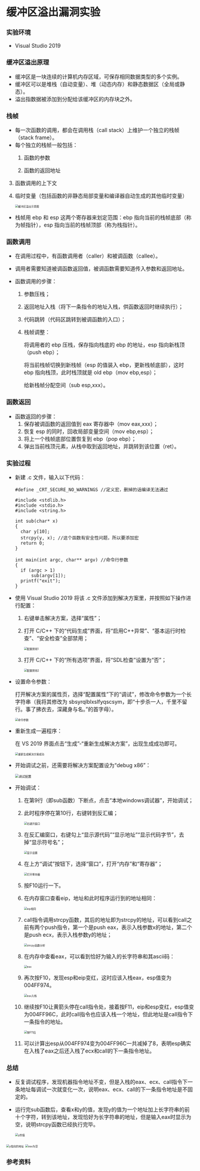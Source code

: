 # 缓冲区溢出漏洞实验

### 实验环境

- Visual Studio 2019

### 缓冲区溢出原理

- 缓冲区是一块连续的计算机内存区域，可保存相同数据类型的多个实例。
- 缓冲区可以是堆栈（自动变量）、堆（动态内存）和静态数据区（全局或静态）。
- 溢出指数据被添加到分配给该缓冲区的内存块之外。

### 栈帧

- 每一次函数的调用，都会在调用栈（call stack）上维护一个独立的栈帧（stack frame）。
- 每个独立的栈帧一般包括：
  1. 函数的参数
  
  2. 函数的返回地址
  
3. 函数调用的上下文
  
  4. 临时变量（包括函数的非静态局部变量和编译器自动生成的其他临时变量）
  
     <img src="缓冲区溢出示意图.jpg" alt="缓冲区溢出示意图" style="zoom:50%;" />
  
- 栈帧用 ebp 和 esp 这两个寄存器来划定范围：ebp 指向当前的栈帧底部（称为帧指针），esp 指向当前的栈帧顶部（称为栈指针）。

### 函数调用

- 在调用过程中，有函数调用者（caller）和被调函数（callee）。

- 调用者需要知道被调函数返回值，被调函数需要知道传入参数和返回地址。

- 函数调用的步骤：

  1. 参数压栈；

  2. 返回地址入栈（将下一条指令的地址入栈，供函数返回时继续执行）；

  3. 代码跳转（代码区跳转到被调函数的入口）；

  4. 栈帧调整：

     将调用者的 ebp 压栈，保存指向栈底的 ebp 的地址，esp 指向新栈顶（push ebp）；

     将当前栈帧切换到新栈帧（esp 的值装入 ebp，更新栈帧底部），这时 ebp 指向栈顶，此时栈顶就是 old ebp（mov ebp,esp）；

     给新栈帧分配空间（sub esp,xxx）。

### 函数返回

- 函数返回的步骤：
  1. 保存被调函数的返回值到 eax 寄存器中（mov eax,xxx）；
  2. 恢复 esp 的同时，回收局部变量空间（mov ebp,esp）；
  3. 将上一个栈帧底部位置恢复到 ebp（pop ebp）；
  4. 弹出当前栈顶元素，从栈中取到返回地址，并跳转到该位置（ret）。

### 实验过程

- 新建 .c 文件，输入以下代码：

  ```
  #define _CRT_SECURE_NO_WARNINGS //定义宏，删掉的话编译无法通过
  
  #include <stdlib.h>
  #include <stdio.h>
  #include <string.h>
  
  int sub(char* x)
  {
  	char y[10];
  	strcpy(y, x); //这个函数有安全性问题，所以要添加宏
  	return 0;
  }
  
  int main(int argc, char** argv) //命令行参数
  {
  	if (argc > 1)
  		sub(argv[1]);
  	printf("exit");
  }
  ```

- 使用 Visual Studio 2019 将该 .c 文件添加到解决方案里，并按照如下操作进行配置：

  1. 右键单击解决方案，选择“属性”；

  2. 打开 C/C++ 下的“代码生成”界面，将“启用C++异常”、“基本运行时检查”、“安全检查”全部禁用；

     <img src="配置禁用1.png" alt="配置禁用1" style="zoom:50%;" />

  3. 打开 C/C++ 下的“所有选项”界面，将“SDL检查”设置为“否”；

     <img src="配置禁用2.png" alt="配置禁用2" style="zoom:50%;" />

- 设置命令参数：

  打开解决方案的属性页，选择“配置属性”下的“调试”，修改命令参数为一个长字符串（我将其修改为 sbsyrqlblxslfyqscsym，即“十步杀一人，千里不留行。事了拂衣去，深藏身与名。”的首字母）。

  <img src="命令参数.png" alt="命令参数" style="zoom:50%;" />

- 重新生成一遍程序：

  在 VS 2019 界面点击“生成”-“重新生成解决方案”，出现生成成功即可。

  <img src="重新生成解决方案成功.png" alt="重新生成解决方案成功" style="zoom:50%;" />

- 开始调试之前，还需要将解决方案配置设为“debug x86”：

  <img src="调试配置.png" alt="调试配置" style="zoom:60%;" />

- 开始调试：

  1. 在第9行（即sub函数）下断点，点击“本地windows调试器”，开始调试；

  2. 此时程序停在第10行，右键转到反汇编；

     <img src="右键开窗口.png" alt="右键开窗口" style="zoom:50%;" />

  3. 在反汇编窗口，右键勾上“显示源代码”“显示地址”“显示代码字节”，去掉“显示符号名”；

     <img src="显示设置.png" alt="显示设置" style="zoom:50%;" />

  4. 在上方“调试”按钮下，选择“窗口”，打开“内存”和“寄存器”；

     <img src="打开寄存器.png" alt="打开寄存器" style="zoom:50%;" />

  5. 按F10运行一下。

  6. 在内存窗口查看eip，地址和此时程序运行到的地址相同：

     <img src="eip相同.png" alt="eip相同" style="zoom:50%;" />

  7. call指令调用strcpy函数，其后的地址即为strcpy的地址，可以看到call之前有两个push指令，第一个是push eax，表示入栈参数x的地址，第二个是push ecx，表示入栈参数y的地址；

     <img src="strcpy函数分析.png" alt="strcpy函数分析" style="zoom:50%;" />

  8. 在内存中查看eax，可以看到恰好为输入的长字符串和其ascii码：

     <img src="eax.png" alt="eax" style="zoom:50%;" />

  9. 再次按F10，发现esp和eip变红，这时应该入栈eax，esp值变为004FF974。

     <img src="eax入栈.png" alt="eax入栈" style="zoom:50%;" />

  10. 继续按F10让黄箭头停在call指令处，接着按F11，eip和esp变红，esp值变为004FF96C，此时call指令也应该入栈一个地址，但此地址是call指令下一条指令的地址。

      <img src="按F11后.png" alt="按F11后" style="zoom:50%;" />

  11. 可以计算出esp从004FF974变为004FF96C一共减掉了8，表明esp确实在入栈了eax之后还入栈了ecx和call的下一条指令地址。

### 总结

- 反复调试程序，发现机器指令地址不变，但是入栈的eax、ecx、call指令下一条地址每调试一次就变化一次，说明eax、ecx、call的下一条指令地址是不固定的。

- 运行完sub函数后，查看x和y的值，发现y的值为一个地址加上长字符串的前十个字符，转到该地址，发现恰好为长字符串的地址，但是输入eax时显示为空，说明strcpy函数已经执行完毕。

  <img src="y的值.png" alt="y的值" style="zoom:50%;" />

<img src="y指向的地址.png" alt="y指向的地址" style="zoom:50%;" />

<img src="eax为空.png" alt="eax为空" style="zoom:50%;" />

### 参考资料

[缓冲区溢出详解]: https://www.cnblogs.com/clover-toeic/p/3737011.html

[栈帧]: https://www.jianshu.com/p/b666213cdd8a

[栈帧esp和ebp详解]: https://www.cnblogs.com/hdk1993/p/4820418.html

